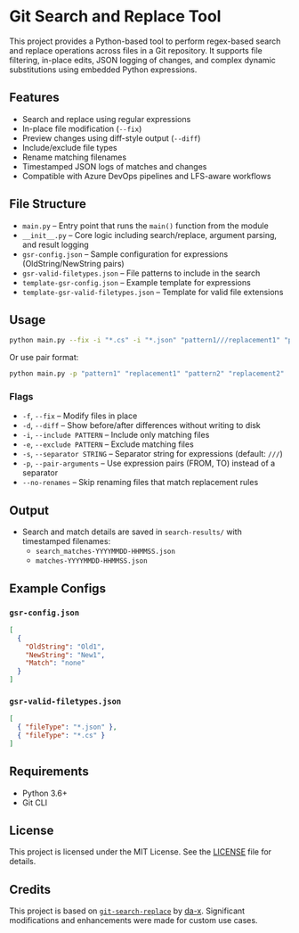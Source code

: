 # Git Search and Replace Tool

This project provides a Python-based tool to perform regex-based search and replace operations across files in a Git repository. It supports file filtering, in-place edits, JSON logging of changes, and complex dynamic substitutions using embedded Python expressions.

## Features

- Search and replace using regular expressions
- In-place file modification (`--fix`)
- Preview changes using diff-style output (`--diff`)
- Include/exclude file types
- Rename matching filenames
- Timestamped JSON logs of matches and changes
- Compatible with Azure DevOps pipelines and LFS-aware workflows

## File Structure

- `main.py` – Entry point that runs the `main()` function from the module
- `__init__.py` – Core logic including search/replace, argument parsing, and result logging
- `gsr-config.json` – Sample configuration for expressions (OldString/NewString pairs)
- `gsr-valid-filetypes.json` – File patterns to include in the search
- `template-gsr-config.json` – Example template for expressions
- `template-gsr-valid-filetypes.json` – Template for valid file extensions

## Usage

```bash
python main.py --fix -i "*.cs" -i "*.json" "pattern1///replacement1" "pattern2///replacement2"
```

Or use pair format:

```bash
python main.py -p "pattern1" "replacement1" "pattern2" "replacement2"
```

### Flags

- `-f`, `--fix` – Modify files in place
- `-d`, `--diff` – Show before/after differences without writing to disk
- `-i`, `--include PATTERN` – Include only matching files
- `-e`, `--exclude PATTERN` – Exclude matching files
- `-s`, `--separator STRING` – Separator string for expressions (default: `///`)
- `-p`, `--pair-arguments` – Use expression pairs (FROM, TO) instead of a separator
- `--no-renames` – Skip renaming files that match replacement rules

## Output

- Search and match details are saved in `search-results/` with timestamped filenames:
  - `search_matches-YYYYMMDD-HHMMSS.json`
  - `matches-YYYYMMDD-HHMMSS.json`

## Example Configs

### `gsr-config.json`

```json
[
  {
    "OldString": "Old1",
    "NewString": "New1",
    "Match": "none"
  }
]
```

### `gsr-valid-filetypes.json`

```json
[
  { "fileType": "*.json" },
  { "fileType": "*.cs" }
]
```

## Requirements

- Python 3.6+
- Git CLI

## License

This project is licensed under the MIT License. See the [LICENSE](LICENSE) file for details.

## Credits

This project is based on [`git-search-replace`](https://github.com/da-x/git-search-replace) by [da-x](https://github.com/da-x). Significant modifications and enhancements were made for custom use cases.

